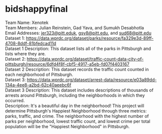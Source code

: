 # bidshappyfinal

Team Name: Xenotek<br />
Team Members: Julian Reinstein, Gad Yava, and Sumukh Desabhotla <br />
Email Addresses: jer323@pitt.eduk, gsy8@pitt.edu, and sud68@pitt.edu <br />
Dataset 1: https://data.wprdc.org/dataset/parks/resource/fa329e3d-89ff-4708-8ddf-81bfedcad11d <br />
Dataset 1 Description: This dataset lists all of the parks in Pittsburgh and lists where they are. <br />
Dataset 2: https://data.wprdc.org/dataset/traffic-count-data-city-of-pittsburgh/resource/6dfd4f8f-cbf5-4917-a5eb-fd07f4403167<br />
Dataset 2 Description: This dataset records the traffic count counted in each neighborhood of Pittsburgh.<br />
Dataset 3: https://data.wprdc.org/dataset/arrest-data/resource/e03a89dd-134a-4ee8-a2bd-62c40aeebc6f<br />
Dataset 3 Description: This dataset includes descriptions of thousands of arrests around Pittsburgh, including the neighborhoods in which they occurred.<br />
Description: It's a beautiful day in the neighborhood! This project will determine Pittsburgh's Happiest Neighborhood through three metrics: parks, traffic, and crime. The neighborhood with the highest number of parks per neighborhood, lowest traffic count, and lowest crime per total population will be the "Happiest Neighborhood" in Pittsburgh.
